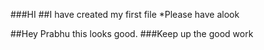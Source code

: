 ###HI
##I have created my first file
*Please have alook

##Hey Prabhu this looks good.
###Keep up the good work